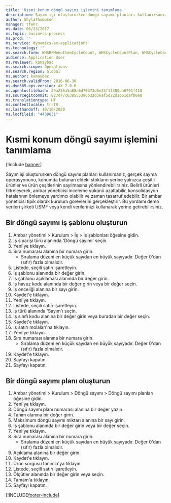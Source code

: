 ```yaml
---
title: 'Kısmi konum döngü sayımı işlemini tanımlama '
description: Sayım işi oluştururken döngü sayımı planları kullanırsanız, gerçek sayma operasyonunu, konumda bulunan eldeki stokların yerine yalnızca çeşitli ürünler ve ürün çeşitlerinin sayılmasına yönlendirebilirsiniz.
author: ShylaThompson
manager: tfehr
ms.date: 06/23/2017
ms.topic: business-process
ms.prod: ''
ms.service: dynamics-ax-applications
ms.technology: ''
ms.search.form: WHSRFMenuItemCycleCount, WHSCycleCountPlan, WHSCycleCountPlanListPage, WHSWorkTemplateTable
audience: Application User
ms.reviewer: kamaybac
ms.search.scope: Operations
ms.search.region: Global
ms.author: kamaybac
ms.search.validFrom: 2016-06-30
ms.dyn365.ops.version: AX 7.0.0
ms.openlocfilehash: 39a256a5a88a6d70373d6e23f1f380da6791f418
ms.sourcegitcommit: 827d77c638555396b32d36af5d22d1b61dafb0e8
ms.translationtype: HT
ms.contentlocale: tr-TR
ms.lasthandoff: 10/16/2020
ms.locfileid: "4439631"
---
```

# <a name="define-partial-location-cycle-counting-process"></a>Kısmi konum döngü sayımı işlemini tanımlama  

[!include [banner](../../includes/banner.md)]

Sayım işi oluştururken döngü sayımı planları kullanırsanız, gerçek sayma operasyonunu, konumda bulunan eldeki stokların yerine yalnızca çeşitli ürünler ve ürün çeşitlerinin sayılmasına yönlendirebilirsiniz. Belirli ürünleri filtreleyerek, ambar yöneticisi inceleme yükünü azaltabilir, konsolidasyon hatalarının önlemeye yardımcı olabilir ve zaman tasarruf edebilir. Bir ambar yöneticisi tipik olarak kurulum görevlerini gerçekleştirir. Bu yordamı demo verileri şirketi USMF veya kendi verilerinizi kullanarak yerine getirebilirsiniz.


## <a name="create-a-cycle-counting-work-template"></a>Bir döngü sayımı iş şablonu oluşturun
1. Ambar yönetimi > Kurulum > İş > İş şablonları öğesine gidin.
2. İş siparişi türü alanında 'Döngü sayımı' seçin.
3. Yeni'ye tıklayın.
4. Sıra numarası alanına bir numara girin.
    * Sıralama düzeni en küçük sayıdan en büyük sayıyadır. Değer 0'dan (sıfır) fazla olmalıdır.  
5. Listede, seçili satırı işaretleyin.
6. İş şablonu alanında bir değer girin.
7. İş şablonu açıklaması alanında bir değer girin.
8. İş havuz kodu alanında bir değer girin veya bir değer seçin.
9. İş önceliği alanına bir sayı girin.
10. Kaydet'e tıklayın.
11. Yeni'ye tıklayın.
12. Listede, seçili satırı işaretleyin.
13. İş türü alanında 'Sayım'ı seçin.
14. İş sınıfı kodu alanına bir değer girin veya buradan bir değer seçin.
15. Kaydet'e tıklayın.
16. İş satırı molaları'na tıklayın.
17. Yeni'ye tıklayın.
18. Sıra numarası alanına bir numara girin.
    * Sıralama düzeni en küçük sayıdan en büyük sayıyadır. Değer 0'dan (sıfır) fazla olmalıdır.  
19. Kaydet'e tıklayın.
20. Sayfayı kapatın.
21. Sayfayı kapatın.

## <a name="create-a-cycle-counting-plan"></a>Bir döngü sayımı planı oluşturun
1. Ambar yönetimi > Kurulum > Döngü sayımı > Döngü sayımı planları öğesine gidin.
2. Yeni'ye tıklayın.
3. Döngü sayımı planı numarası alanına bir değer yazın.
4. Tanım alanına bir değer girin.
5. Maksimum döngü sayımı miktarı alanına bir sayı girin.
6. İş şablonu alanında bir değer girin veya bir değer seçin.
7. Yeni'ye tıklayın.
8. Sıra numarası alanına bir numara girin.
    * Sıralama düzeni en küçük sayıdan en büyük sayıyadır. Değer 0'dan (sıfır) fazla olmalıdır.  
9. Açıklama alanına bir değer girin.
10. Kaydet'e tıklayın.
11. Ürün sorgusu tanımla'ya tıklayın.
12. Listede, seçili satırı işaretleyin.
13. Ölçütler alanında bir değer girin veya seçin.
14. Tamam'a tıklayın.
15. Sayfayı kapatın.



[!INCLUDE[footer-include](../../../includes/footer-banner.md)]
